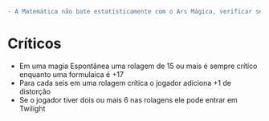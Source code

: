 ```diff
- A Matemática não bate estatísticamente com o Ars Mágica, verificar se isso é um problema ou se ele assenta dentro da mecânica de GURPS
```

# Críticos 
* Em uma magia Espontânea uma rolagem de 15 ou mais é sempre crítico enquanto uma formulaica é +17
* Para cada seis em uma rolagem crítica o jogador adiciona +1 de distorção
* Se o jogador tiver dois ou mais 6 nas rolagens ele pode entrar em Twilight

